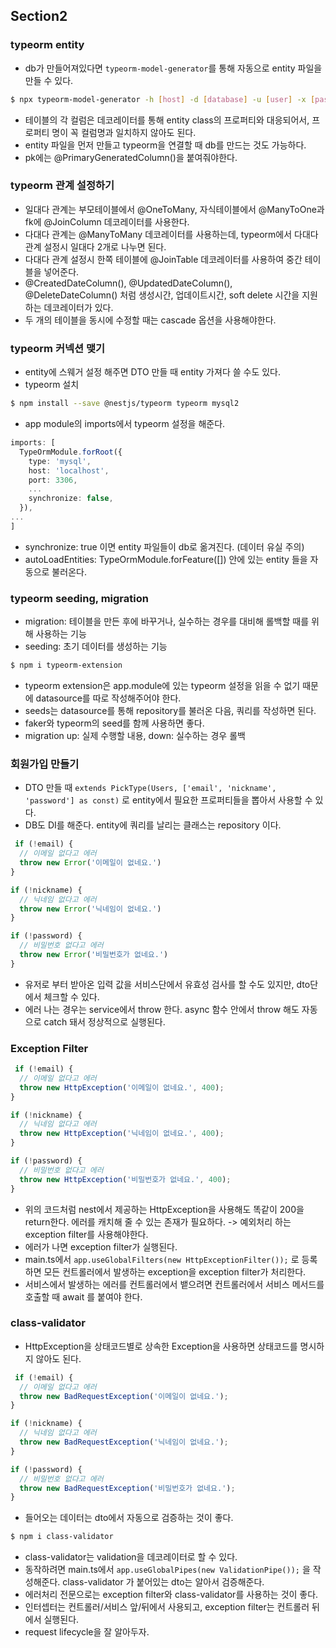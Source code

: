 ## Section2
### typeorm entity
- db가 만들어져있다면 ```typeorm-model-generator```를 통해 자동으로 entity 파일을 만들 수 있다.
```bash
$ npx typeorm-model-generator -h [host] -d [database] -u [user] -x [password] -e [database]
```
- 테이블의 각 컬럼은 데코레이터를 통해 entity class의 프로퍼티와 대응되어서, 프로퍼티 명이 꼭 컬럼명과 일치하지 않아도 된다.
- entity 파일을 먼저 만들고 typeorm을 연결할 때 db를 만드는 것도 가능하다.
- pk에는 @PrimaryGeneratedColumn()을 붙여줘야한다.

### typeorm 관계 설정하기
- 일대다 관계는 부모테이블에서 @OneToMany, 자식테이블에서 @ManyToOne과 fk에 @JoinColumn 데코레이터를 사용한다.
- 다대다 관계는 @ManyToMany 데코레이터를 사용하는데, typeorm에서 다대다 관계 설정시 일대다 2개로 나누면 된다.
- 다대다 관계 설정시 한쪽 테이블에 @JoinTable 데코레이터를 사용하여 중간 테이블을 넣어준다.
- @CreatedDateColumn(), @UpdatedDateColumn(), @DeleteDateColumn() 처럼 생성시간, 업데이트시간, soft delete 시간을 지원하는 데코레이터가 있다.
- 두 개의 테이블을 동시에 수정할 때는 cascade 옵션을 사용해야한다.

### typeorm 커넥션 맺기
- entity에 스웨거 설정 해주면 DTO 만들 때 entity 가져다 쓸 수도 있다.
- typeorm 설치
```bash
$ npm install --save @nestjs/typeorm typeorm mysql2
```
- app module의 imports에서 typeorm 설정을 해준다.
```typescript
imports: [
  TypeOrmModule.forRoot({ 
    type: 'mysql',
    host: 'localhost',
    port: 3306,
    ...
    synchronize: false,
  }),
...
]
```
- synchronize: true 이면 entity 파일들이 db로 옮겨진다. (데이터 유실 주의)
- autoLoadEntities: TypeOrmModule.forFeature([]) 안에 있는 entity 들을 자동으로 불러온다.

### typeorm seeding, migration
- migration: 테이블을 만든 후에 바꾸거나, 실수하는 경우를 대비해 롤백할 때를 위해 사용하는 기능
- seeding: 초기 데이터를 생성하는 기능
```bash
$ npm i typeorm-extension 
```
- typeorm extension은 app.module에 있는 typeorm 설정을 읽을 수 없기 때문에 datasource를 따로 작성해주어야 한다.
- seeds는 datasource를 통해 repository를 불러온 다음, 쿼리를 작성하면 된다.
- faker와 typeorm의 seed를 함께 사용하면 좋다.
- migration up: 실제 수행할 내용, down: 실수하는 경우 롤백


### 회원가입 만들기
- DTO 만들 때 ```extends PickType(Users, ['email', 'nickname', 'password'] as const)``` 로 entity에서 필요한 프로퍼티들을 뽑아서 사용할 수 있다.
- DB도 DI를 해준다. entity에 쿼리를 날리는 클래스는 repository 이다.
```typescript
 if (!email) {
  // 이메일 없다고 에러
  throw new Error('이메일이 없네요.')
}

if (!nickname) {
  // 닉네임 없다고 에러
  throw new Error('닉네임이 없네요.')
}

if (!password) {
  // 비밀번호 없다고 에러
  throw new Error('비밀번호가 없네요.')
}
```
- 유저로 부터 받아온 입력 값을 서비스단에서 유효성 검사를 할 수도 있지만, dto단에서 체크할 수 있다.
- 에러 나는 경우는 service에서 throw 한다. async 함수 안에서 throw 해도 자동으로 catch 돼서 정상적으로 실행된다.

### Exception Filter
```typescript
 if (!email) {
  // 이메일 없다고 에러
  throw new HttpException('이메일이 없네요.', 400);
}

if (!nickname) {
  // 닉네임 없다고 에러
  throw new HttpException('닉네임이 없네요.', 400);
}

if (!password) {
  // 비밀번호 없다고 에러
  throw new HttpException('비밀번호가 없네요.', 400);
}
```
- 위의 코드처럼 nest에서 제공하는 HttpException을 사용해도 똑같이 200을 return한다. 에러를 캐치해 줄 수 있는 존재가 필요하다. -> 예외처리 하는 exception filter를 사용해야한다.
- 에러가 나면 exception filter가  실행된다.
- main.ts에서 ```app.useGlobalFilters(new HttpExceptionFilter());``` 로 등록하면 모든 컨트롤러에서 발생하는 exception을 exception filter가 처리한다.
- 서비스에서 발생하는 에러를 컨트롤러에서 뱉으려면 컨트롤러에서 서비스 메서드를 호출할 때 await 를 붙여야 한다.

### class-validator
- HttpException을 상태코드별로 상속한 Exception을 사용하면 상태코드를 명시하지 않아도 된다.
```typescript
 if (!email) {
  // 이메일 없다고 에러
  throw new BadRequestException('이메일이 없네요.');
}

if (!nickname) {
  // 닉네임 없다고 에러
  throw new BadRequestException('닉네임이 없네요.');
}

if (!password) {
  // 비밀번호 없다고 에러
  throw new BadRequestException('비밀번호가 없네요.');
}
```
- 들어오는 데이터는 dto에서 자동으로 검증하는 것이 좋다.
```bash
$ npm i class-validator
```
- class-validator는 validation을 데코레이터로 할 수 있다.
- 동작하려면 main.ts에서 ```app.useGlobalPipes(new ValidationPipe());``` 을 작성해준다. class-validator 가 붙어있는 dto는 알아서 검증해준다.
- 에러처리 전문으로는 exception filter와 class-validator를 사용하는 것이 좋다.
- 인터셉터는 컨트롤러/서비스 앞/뒤에서 사용되고, exception filter는 컨트롤러 뒤에서 실행된다.
- request lifecycle을 잘 알아두자.